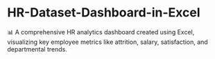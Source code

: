 # HR-Dataset-Dashboard-in-Excel
📊 A comprehensive HR analytics dashboard created using Excel, visualizing key employee metrics like attrition, salary, satisfaction, and departmental trends.
